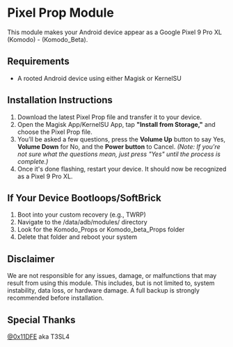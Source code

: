 # Pixel Prop Module  
This module makes your Android device appear as a Google Pixel 9 Pro XL (Komodo) - (Komodo_Beta).

## Requirements
- A rooted Android device using either Magisk or KernelSU

## Installation Instructions
1. Download the latest Pixel Prop file and transfer it to your device.
2. Open the Magisk App/KernelSU App, tap **"Install from Storage,"** and choose the Pixel Prop file.
3. You’ll be asked a few questions, press the **Volume Up** button to say Yes, **Volume Down** for No, and the **Power button** to Cancel.
   *(Note: If you're not sure what the questions mean, just press "Yes" until the process is complete.)*
4. Once it's done flashing, restart your device. It should now be recognized as a Pixel 9 Pro XL.

## If Your Device Bootloops/SoftBrick
1. Boot into your custom recovery (e.g., TWRP)
2. Navigate to the /data/adb/modules/ directory
3. Look for the Komodo_Props or Komodo_beta_Props folder
4. Delete that folder and reboot your system

## Disclaimer
We are not responsible for any issues, damage, or malfunctions that may result from using this module. This includes, but is not limited to, system instability, data loss, or hardware damage. A full backup is strongly recommended before installation.

## Special Thanks
[@0x11DFE](https://github.com/0x11DFE) aka T3SL4
